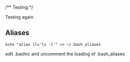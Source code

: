 /** 
Testing
*/

Testing again

Aliases
-------

    echo "alias ll='ls -l'" >> ~/.bash_aliases
    
edit .bashrc and uncomment the loading of .bash_aliases
